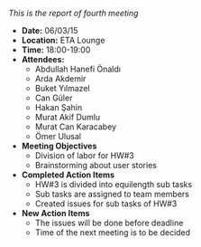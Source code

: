 _This is the report of fourth meeting_

  * **Date:**     06/03/15
  * **Location:** ETA Lounge
  * **Time:** 18:00-19:00
  * **Attendees:**
    * Abdullah Hanefi Önaldı
    * Arda Akdemir
    * Buket Yılmazel
    * Can Güler
    * Hakan Şahin
    * Murat Akif Dumlu
    * Murat Can Karacabey
    * Ömer Ulusal
  * **Meeting Objectives**
    * Division of labor for HW#3
    * Brainstorming about user stories
  * **Completed Action Items**
    * HW#3 is divided into equilength sub tasks
    * Sub tasks are assigned to team members
    * Created issues for sub tasks of HW#3
  * **New Action Items**
    * The issues will be done before deadline
    * Time of the next meeting is to be decided